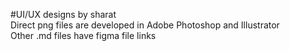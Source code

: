 #UI/UX designs by sharat  
  Direct png files are developed in Adobe Photoshop and Illustrator  
  Other .md files have figma file links
